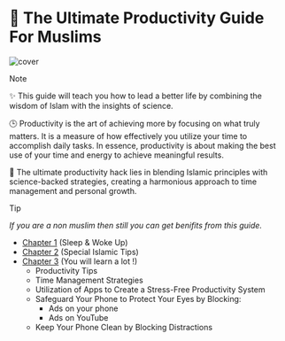 # 📗 The Ultimate Productivity Guide For Muslims

![cover](https://cloud.appwrite.io/v1/storage/buckets/663b53a6002d37159b18/files/679670e1001fcc20cdd3/view?project=663b500700086582c795&project=663b500700086582c795&mode=admin)

> [!NOTE]
> ✨ This guide will teach you how to lead a better life by combining the wisdom of Islam with the insights of science.

🕒 Productivity is the art of achieving more by focusing on what truly matters. It is a measure of how effectively you utilize your time to accomplish daily tasks. In essence, productivity is about making the best use of your time and energy to achieve meaningful results.   

🌟 The ultimate productivity hack lies in blending Islamic principles with science-backed strategies, creating a harmonious approach to time management and personal growth.

> [!TIP]
> *If you are a non muslim then still you can get benifits from this guide.*

- [Chapter 1](./chapters/Chapter-1.md) (Sleep & Woke Up)
- [Chapter 2](/chapters/Chapter-2.md) (Special Islamic Tips)
- [Chapter 3](/chapters/Chapter-3.md) (You will learn a lot !)
	- Productivity Tips
	- Time Management Strategies
	- Utilization of Apps to Create a Stress-Free Productivity System
	- Safeguard Your Phone to Protect Your Eyes by Blocking:
		- Ads on your phone
		- Ads on YouTube
	- Keep Your Phone Clean by Blocking Distractions